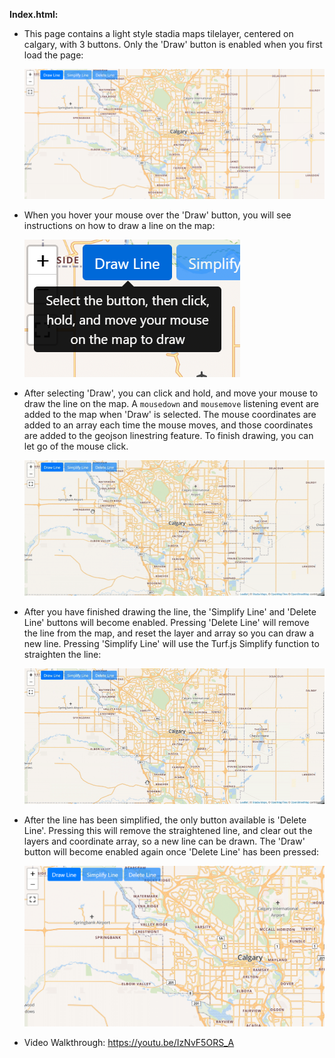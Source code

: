 **Index.html:**

- This page contains a light style stadia maps tilelayer, centered on calgary, with 3 buttons. Only the 'Draw' button is enabled when you first load the page:

  ![](https://github.com/mitchellbrown98/ENGO551Lab5/blob/main/screenshots/2021-03-23_18h33_49.png)

- When you hover your mouse over the 'Draw' button, you will see instructions on how to draw a line on the map:

  ![](https://github.com/mitchellbrown98/ENGO551Lab5/blob/main/screenshots/2021-03-23_18h33_59.png) 

- After selecting 'Draw', you can click and hold, and move your mouse to draw the line on the map. A `mousedown` and `mousemove` listening event are added to the map when 'Draw' is selected. The mouse coordinates are added to an array each time the mouse moves, and those coordinates are added to the geojson linestring feature. To finish drawing, you can let go of the mouse click. 

  ![](https://github.com/mitchellbrown98/ENGO551Lab5/blob/main/screenshots/drawing.gif)

- After you have finished drawing the line, the 'Simplify Line' and 'Delete Line' buttons will become enabled. Pressing 'Delete Line' will remove the line from the map, and reset the layer and array so you can draw a new line. Pressing 'Simplify Line' will use the Turf.js Simplify function to straighten the line:

  ![](https://github.com/mitchellbrown98/ENGO551Lab5/blob/main/screenshots/simplify.gif)
  
- After the line has been simplified, the only button available is 'Delete Line'. Pressing this will remove the straightened line, and clear out the layers and coordinate array, so a new line can be drawn. The 'Draw' button will become enabled again once 'Delete Line' has been pressed:

  ![](https://github.com/mitchellbrown98/ENGO551Lab5/blob/main/screenshots/2021-03-23_18h35_57.png)
  
- Video Walkthrough: https://youtu.be/IzNvF5ORS_A

